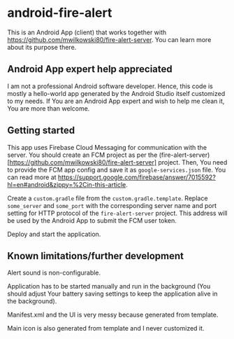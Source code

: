 # android-fire-alert

This is an Android App (client) that works together with https://github.com/mwilkowski80/fire-alert-server. You can learn more about its purpose there.

## Android App expert help appreciated

I am not a professional Android software developer. Hence, this code is mostly a hello-world app generated by the Android Studio itself customized to my needs. If You are an Android App expert and wish to help me clean it, You are more than welcome.

## Getting started

This app uses Firebase Cloud Messaging for communication with the server. You should create an FCM project as per the (fire-alert-server)[https://github.com/mwilkowski80/fire-alert-server] project. Then, You need to provide the FCM app config and save it as `google-services.json` file. You can read more at https://support.google.com/firebase/answer/7015592?hl=en#android&zippy=%2Cin-this-article.

Create a `custom.gradle` file from the `custom.gradle.template`. Replace `some_server` and `some_port` with the corresponding server name and port setting for HTTP protocol of the `fire-alert-server` project. This address will be used by the Android App to submit the FCM user token.  

Deploy and start the application.

## Known limitations/further development

Alert sound is non-configurable.

Application has to be started manually and run in the background (You should adjust Your battery saving settings to keep the application alive in the background).

Manifest.xml and the UI is very messy because generated from template.

Main icon is also generated from template and I never customized it.
